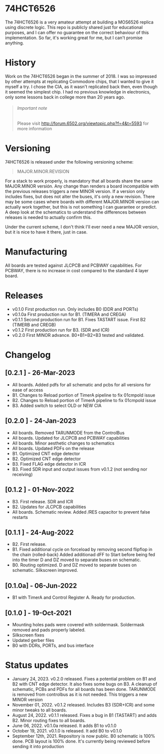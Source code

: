# 74HCT6526 
The 74HCT6526 is a very amateur attempt at building a MOS6526 replica using discrete logic. This repo is publicly shared just for educational purposes, and I can offer no guarantee on the correct behaviour of this implementation. So far, it's working great for me, but I can't promise anything.

# History
Work on the 74HCT6526 began in the summer of 2018. I was so impressed by other attempts at replicating Commodore chips, that I wanted to give it myself a try. I chose the CIA, as it wasn't replicated back then, even though it seemed the simplest chip. I had no previous knowledge in electronics, only some lessons back in college more than 20 years ago.

> ###### Important note
> Please visit http://forum.6502.org/viewtopic.php?f=4&t=5593 for more information

# Versioning
74HCT6526 is released under the following versioning scheme:

> MAJOR.MINOR.REVISION

For a stack to work properly, is mandatory that all boards share the same MAJOR.MINOR versión. Any change than renders a board incompatible with the previous releases triggers a new MINOR version. If a version only includes fixes, but does not alter the buses, it's only a new revision. There may be some cases where boards with different MAJOR.MINOR version can actually work together, but this is not something I can guarantee or predict. A deep look at the schematics to understand the differences between releases is needed to actually confirm this.

Under the current scheme, I don't think I'll ever need a new MAJOR version, but it is nice to have it there, just in case.

# Manufacturing
All boards are tested against JLCPCB and PCBWAY capabilities. For PCBWAY, there is no increase in cost compared to the standard 4 layer board.

# Releases
* v0.1.0  First production run. Only includes B0 (DDR and PORTs)
* v0.1.0a First production run for B1. (TIMERA and CREGA)
* v0.1.1  Second production run for B1. Fixes TASTART issue. First B2 (TIMERB and CREGB) 
* v0.1.2  First production run for B3. (SDR and ICR)
* v0.2.0  First MINOR advance. B0+B1+B2+B3 tested and validated. 

# Changelog

## [0.2.1 ] - 26-Mar-2023
* All boards. Added pdfs for all schematic and pcbs for all versions for ease of access
* B1. Changes to Reload portion of TimerA pipeline to fix 01cmpold issue
* B2. Changes to Reload portion of TimerA pipeline to fix 01cmpold issue
* B3. Added switch to select OLD or NEW CIA

## [0.2.0 ] - 24-Jan-2023
* All boards. Removed TARUNMODE from the ControlBus
* All boards. Updated for JLCPCB and PCBWAY capabilities
* All boards. Minor aesthetic changes to schematics
* All boards. Updated PDFs on the release
* B1. Optimized CNT edge detector
* B2. Optimized CNT edge detector
* B3. Fixed FLAG edge detector in ICR
* B3. Fixed SDR input and output issues from v0.1.2 (not sending nor receiving)

## [0.1.2 ] - 01-Nov-2022 
* B3. First release. SDR and ICR
* B2. Updates for JLCPCB capabilities
* All boards. Schematic review. Added /RES capacitor to prevent false restarts

## [0.1.1 ] - 24-Aug-2022 
* B2. First release. 
* B1. Fixed additional cycle on forceload by removing second flipflop in the chain (rolled-back)
      Added additionad dFF to Start before being fed into the timer
      D and DZ moved to separate buses on schematic.
* B0. Routing optimized. D and DZ moved to separate buses on schematic. Silkscreen improved. 

## [0.1.0a] - 06-Jun-2022
* B1 with TimerA and Control Register A. Ready for production. 

## [0.1.0 ] - 19-Oct-2021
* Mounting holes pads were covered with soldermask. Soldermask removed and pads properly labeled.
* Silkscreen fixes
* Updated gerber files
* B0 with DDRs, PORTs, and bus interface

# Status updates
* January 24, 2023. v0.2.0 released. Fixes a potential problem on B1 and B2 with CNT edge detector. It also fixes some bugs on B3. A cleanup of schematic, PCBs and PDFs for all boards has been done. TARUNMODE is removed from controlbus as it is not needed. This triggers a new MINOR version
* November 01, 2022. v0.1.2 released. Includes B3 (SDR+ICR) and some minor tweaks to all boards.
* August 24, 2022. v0.1.1 released. Fixes a bug in B1 (TASTART) and adds B2. Minor routing fixes to all boards.
* June 06, 2022. v0.1.0a released. It adds B1 to v0.1.0
* October 19, 2021. v0.1.0 is released. It add B0 to v0.1.0
* September 12th, 2021. Repository is now public. B0 schematic is 100% done. PCB layout is 100% done. It's currently being reviewed before sending it into production
